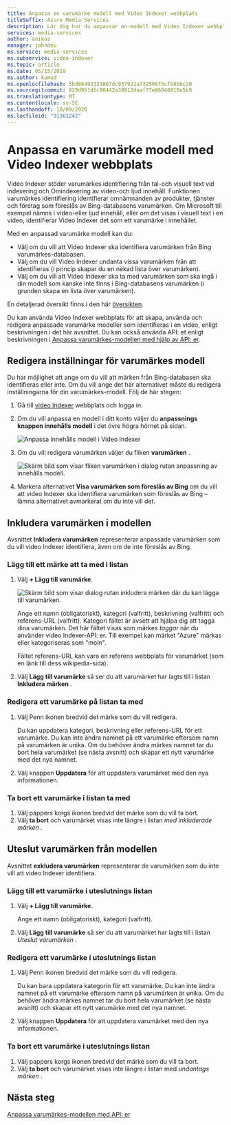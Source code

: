 ```yaml
---
title: Anpassa en varumärke modell med Video Indexer webbplats
titleSuffix: Azure Media Services
description: Lär dig hur du anpassar en-modell med Video Indexer webbplats.
services: media-services
author: anikaz
manager: johndeu
ms.service: media-services
ms.subservice: video-indexer
ms.topic: article
ms.date: 05/15/2019
ms.author: kumud
ms.openlocfilehash: 5bd88493324867dc957922a732506f5cfb8bbc20
ms.sourcegitcommit: 829d951d5c90442a38012daaf77e86046018e5b9
ms.translationtype: MT
ms.contentlocale: sv-SE
ms.lasthandoff: 10/09/2020
ms.locfileid: "91361242"
---
```

# <a name="customize-a-brands-model-with-the-video-indexer-website"></a>Anpassa en varumärke modell med Video Indexer webbplats

Video Indexer stöder varumärkes identifiering från tal-och visuell text vid indexering och Omindexering av video-och ljud innehåll. Funktionen varumärkes identifiering identifierar omnämnanden av produkter, tjänster och företag som föreslås av Bing-databasens varumärken. Om Microsoft till exempel nämns i video-eller ljud innehåll, eller om det visas i visuell text i en video, identifierar Video Indexer det som ett varumärke i innehållet.

Med en anpassad varumärke modell kan du:

- Välj om du vill att Video Indexer ska identifiera varumärken från Bing varumärkes-databasen.
- Välj om du vill Video Indexer undanta vissa varumärken från att identifieras (i princip skapar du en nekad lista över varumärken).
- Välj om du vill att Video Indexer ska ta med varumärken som ska ingå i din modell som kanske inte finns i Bing-databasens varumärken (i grunden skapa en lista över varumärken).

En detaljerad översikt finns i den här [översikten](customize-brands-model-overview.md).

Du kan använda Video Indexer webbplats för att skapa, använda och redigera anpassade varumärke modeller som identifieras i en video, enligt beskrivningen i det här avsnittet. Du kan också använda API: et enligt beskrivningen i [Anpassa varumärkes-modellen med hjälp av API: er](customize-brands-model-with-api.md).

## <a name="edit-brands-model-settings"></a>Redigera inställningar för varumärkes modell

Du har möjlighet att ange om du vill att märken från Bing-databasen ska identifieras eller inte. Om du vill ange det här alternativet måste du redigera inställningarna för din varumärkes-modell. Följ de här stegen:

1. Gå till [video Indexer](https://www.videoindexer.ai/) webbplats och logga in.
2. Om du vill anpassa en modell i ditt konto väljer du **anpassnings knappen innehålls modell** i det övre högra hörnet på sidan.

   ![Anpassa innehålls modell i Video Indexer](./media/content-model-customization/content-model-customization.png)

3. Om du vill redigera varumärken väljer du fliken **varumärken** .

    ![Skärm bild som visar fliken varumärken i dialog rutan anpassning av innehålls modell.](./media/customize-brand-model/customize-brand-model.png)

4. Markera alternativet **Visa varumärken som föreslås av Bing** om du vill att video Indexer ska identifiera varumärken som föreslås av Bing – lämna alternativet avmarkerat om du inte vill det.

## <a name="include-brands-in-the-model"></a>Inkludera varumärken i modellen

Avsnittet **Inkludera varumärken** representerar anpassade varumärken som du vill video Indexer identifiera, även om de inte föreslås av Bing.  

### <a name="add-a-brand-to-include-list"></a>Lägg till ett märke att ta med i listan

1. Välj **+ Lägg till varumärke**.

    ![Skärm bild som visar dialog rutan inkludera märken där du kan lägga till varumärken.](./media/customize-brand-model/add-brand.png)

    Ange ett namn (obligatoriskt), kategori (valfritt), beskrivning (valfritt) och referens-URL (valfritt).
    Kategori fältet är avsett att hjälpa dig att tagga dina varumärken. Det här fältet visas som märkes *taggar* när du använder video Indexer-API: er. Till exempel kan märket "Azure" märkas eller kategoriseras som "moln".

    Fältet referens-URL kan vara en referens webbplats för varumärket (som en länk till dess wikipedia-sida).

2. Välj **Lägg till varumärke** så ser du att varumärket har lagts till i listan **Inkludera märken** .

### <a name="edit-a-brand-on-the-include-list"></a>Redigera ett varumärke på listan ta med

1. Välj Penn ikonen bredvid det märke som du vill redigera.

    Du kan uppdatera kategori, beskrivning eller referens-URL för ett varumärke. Du kan inte ändra namnet på ett varumärke eftersom namn på varumärken är unika. Om du behöver ändra märkes namnet tar du bort hela varumärket (se nästa avsnitt) och skapar ett nytt varumärke med det nya namnet.

2. Välj knappen **Uppdatera** för att uppdatera varumärket med den nya informationen.

### <a name="delete-a-brand-on-the-include-list"></a>Ta bort ett varumärke i listan ta med

1. Välj pappers korgs ikonen bredvid det märke som du vill ta bort.
2. Välj **ta bort** och varumärket visas inte längre i listan *med inkluderade märken* .

## <a name="exclude-brands-from-the-model"></a>Uteslut varumärken från modellen

Avsnittet **exkludera varumärken** representerar de varumärken som du inte vill att video Indexer identifiera.

### <a name="add-a-brand-to-exclude-list"></a>Lägg till ett varumärke i uteslutnings listan

1. Välj **+ Lägg till varumärke.**

    Ange ett namn (obligatoriskt), kategori (valfritt).

2. Välj **Lägg till varumärke** så ser du att varumärket har lagts till i listan *Uteslut varumärken* .

### <a name="edit-a-brand-on-the-exclude-list"></a>Redigera ett varumärke i uteslutnings listan

1. Välj Penn ikonen bredvid det märke som du vill redigera.

    Du kan bara uppdatera kategorin för ett varumärke. Du kan inte ändra namnet på ett varumärke eftersom namn på varumärken är unika. Om du behöver ändra märkes namnet tar du bort hela varumärket (se nästa avsnitt) och skapar ett nytt varumärke med det nya namnet.

2. Välj knappen **Uppdatera** för att uppdatera varumärket med den nya informationen.

### <a name="delete-a-brand-on-the-exclude-list"></a>Ta bort ett varumärke i uteslutnings listan

1. Välj pappers korgs ikonen bredvid det märke som du vill ta bort.
2. Välj **ta bort** och varumärket visas inte längre i listan med *undantags märken* .

## <a name="next-steps"></a>Nästa steg

[Anpassa varumärkes-modellen med API: er](customize-brands-model-with-api.md)
